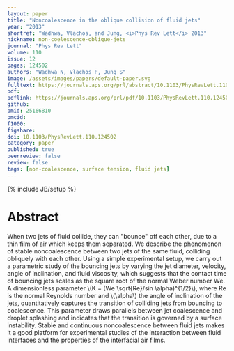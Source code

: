 ```yaml
---
layout: paper
title: "Noncoalescence in the oblique collision of fluid jets"
year: "2013"
shortref: "Wadhwa, Vlachos, and Jung, <i>Phys Rev Lett</i> 2013"
nickname: non-coelescence-oblique-jets
journal: "Phys Rev Lett"
volume: 110
issue: 12
pages: 124502
authors: "Wadhwa N, Vlachos P, Jung S"
image: /assets/images/papers/default-paper.svg
fulltext: https://journals.aps.org/prl/abstract/10.1103/PhysRevLett.110.124502
pdf: 
pdflink: https://journals.aps.org/prl/pdf/10.1103/PhysRevLett.110.124502
github: 
pmid: 25166810
pmcid: 
f1000: 
figshare: 
doi: 10.1103/PhysRevLett.110.124502
category: paper
published: true
peerreview: false
review: false
tags: [non-coalescence, surface tension, fluid jets]
---
```

{% include JB/setup %}

# Abstract 

When two jets of fluid collide, they can "bounce" off each other, due to a thin film of air which keeps them separated. We describe the phenomenon of stable noncoalescence between two jets of the same fluid, colliding obliquely with each other. Using a simple experimental setup, we carry out a parametric study of the bouncing jets by varying the jet diameter, velocity, angle of inclination, and fluid viscosity, which suggests that the contact time of bouncing jets scales as the square root of the normal Weber number We. A dimensionless parameter \\(K = (We \sqrt{Re}/sin \alpha)^{1/2}\\), where Re is the normal Reynolds number and \\(\alpha\\) the angle of inclination of the jets, quantitatively captures the transition of colliding jets from bouncing to coalescence. This parameter draws parallels between jet coalescence and droplet splashing and indicates that the transition is governed by a surface instability. Stable and continuous noncoalescence between fluid jets makes it a good platform for experimental studies of the interaction between fluid interfaces and the properties of the interfacial air films.